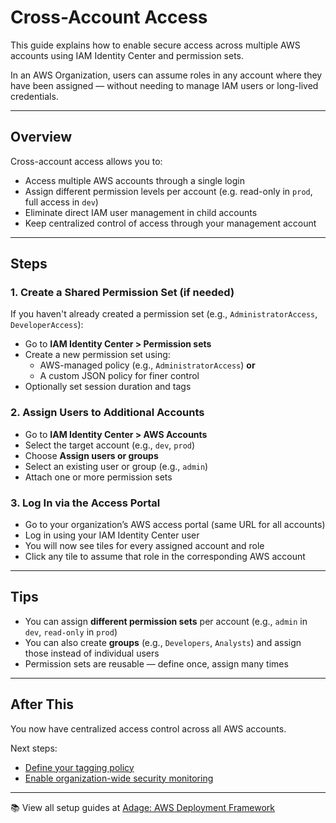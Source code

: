 # Cross-Account Access

This guide explains how to enable secure access across multiple AWS accounts using IAM Identity Center and permission sets.

In an AWS Organization, users can assume roles in any account where they have been assigned — without needing to manage IAM users or long-lived credentials.

---

## Overview

Cross-account access allows you to:

- Access multiple AWS accounts through a single login
- Assign different permission levels per account (e.g. read-only in `prod`, full access in `dev`)
- Eliminate direct IAM user management in child accounts
- Keep centralized control of access through your management account

---

## Steps

### 1. Create a Shared Permission Set (if needed)

If you haven't already created a permission set (e.g., `AdministratorAccess`, `DeveloperAccess`):

- Go to **IAM Identity Center > Permission sets**
- Create a new permission set using:
  - AWS-managed policy (e.g., `AdministratorAccess`) **or**
  - A custom JSON policy for finer control
- Optionally set session duration and tags

### 2. Assign Users to Additional Accounts

- Go to **IAM Identity Center > AWS Accounts**
- Select the target account (e.g., `dev`, `prod`)
- Choose **Assign users or groups**
- Select an existing user or group (e.g., `admin`)
- Attach one or more permission sets

### 3. Log In via the Access Portal

- Go to your organization’s AWS access portal (same URL for all accounts)
- Log in using your IAM Identity Center user
- You will now see tiles for every assigned account and role
- Click any tile to assume that role in the corresponding AWS account

---

## Tips

- You can assign **different permission sets** per account (e.g., `admin` in `dev`, `read-only` in `prod`)
- You can also create **groups** (e.g., `Developers`, `Analysts`) and assign those instead of individual users
- Permission sets are reusable — define once, assign many times

---

## After This

You now have centralized access control across all AWS accounts.

Next steps:

- [Define your tagging policy](../tagging-policy/README.md)
- [Enable organization-wide security monitoring](../security-baseline/README.md)

---

📚 View all setup guides at [Adage: AWS Deployment Framework](../README.md)
